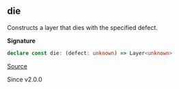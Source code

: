 ## die

Constructs a layer that dies with the specified defect.

**Signature**

```ts
declare const die: (defect: unknown) => Layer<unknown>
```

[Source](https://github.com/Effect-TS/effect/tree/main/packages/effect/src/Layer.ts#L247)

Since v2.0.0
